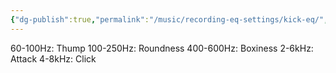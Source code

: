 ```yaml
---
{"dg-publish":true,"permalink":"/music/recording-eq-settings/kick-eq/","tags":["Keep/Label/Mixing","Keep/Label/Drums"]}
---
```




60-100Hz: Thump
100-250Hz: Roundness
400-600Hz: Boxiness
2-6kHz: Attack
4-8kHz: Click

